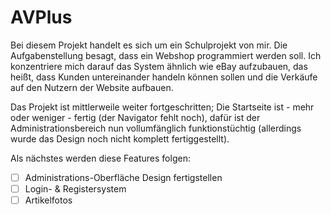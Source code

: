 # AVPlus

Bei diesem Projekt handelt es sich um ein Schulprojekt von mir. Die Aufgabenstellung besagt, dass ein Webshop programmiert werden soll. Ich konzentriere mich darauf das System ähnlich wie eBay aufzubauen, das heißt, dass Kunden untereinander handeln können sollen und die Verkäufe auf den Nutzern der Website aufbauen.

Das Projekt ist mittlerweile weiter fortgeschritten; Die Startseite ist - mehr oder weniger - fertig (der Navigator fehlt noch), dafür ist der Administrationsbereich nun vollumfänglich funktionstüchtig (allerdings wurde das Design noch nicht komplett fertiggestellt).

Als nächstes werden diese Features folgen:

- [ ] Administrations-Oberfläche Design fertigstellen
- [ ] Login- & Registersystem
- [ ] Artikelfotos